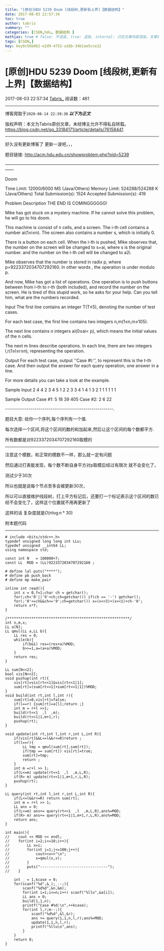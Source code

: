 ```yaml
---
title: "[原创]HDU 5239 Doom [线段树,更新有上界]【数据结构】"
date: 2017-08-03 22:57:34
toc: true
author: tabris
summary: ""
categories: [CSDN,hdu, 数据结构 ]
mathjax: true # false: 不渲染, true: 渲染, internal: 只在文章内部渲染，文章列表中不渲染
tags: [CSDN,]
key: key9c56b9b2-e2d9-4752-a16b-34b1ae5cce22
---
```


# [原创]HDU 5239 Doom [线段树,更新有上界]【数据结构】

2017-08-03 22:57:34  [Tabris_](https://me.csdn.net/qq_33184171) 阅读数：461

---

博客爬取于`2020-06-14 22:39:30`
***以下为正文***

版权声明：本文为Tabris原创文章，未经博主允许不得私自转载。
https://blog.csdn.net/qq_33184171/article/details/76158441

<!-- more -->

---

好久没有更新博客了 更新一波吧，，，

题目链接: http://acm.hdu.edu.cn/showproblem.php?pid=5239

——————————————————————————————————————

Doom

Time Limit: 12000/6000 MS (Java/Others)    Memory Limit: 524288/524288 K (Java/Others)
Total Submission(s): 1524    Accepted Submission(s): 419


Problem Description
THE END IS COMINGGGGGG!

Mike has got stuck on a mystery machine. If he cannot solve this problem, he will go to his doom.

This machine is consist of n cells, and a screen. The i-th cell contains a number ai(1≤i≤n). The screen also contains a number s, which is initially 0.

There is a button on each cell. When the i-th is pushed, Mike observes that, the number on the screen will be changed to s+ai, where s is the original number. and the number on the i-th cell will be changed to a2i.

Mike observes that the number is stored in radix p, where p=9223372034707292160. In other words  , the operation is under modulo p. 

And now, Mike has got a list of operations. One operation is to push buttons between from l-th to r-th (both included), and record the number on the screen. He is tired of this stupid work, so he asks for your help. Can you tell him, what are the numbers recorded.

 

Input
The first line contains an integer T(T≤5), denoting the number of test cases.

For each test case, the first line contains two integers n,m(1≤n,m≤105).

The next line contains n integers ai(0≤ai< p), which means the initial values of the n cells.

The next m lines describe operations. In each line, there are two integers l,r(1≤l≤r≤n), representing the operation.

 

Output
For each test case, output ''Case #t:'', to represent this is the t-th case. And then output the answer for each query operation, one answer in a line.

For more details you can take a look at the example.
 

Sample Input
2
4 4
2 3 4 5
1 2
2 3
3 4
1 4
1 3
2
1 1
1 1
1 1
 

Sample Output
Case #1:
5
18
39
405
Case #2:
2
6
22
 
-------------------------------------------------------.

题目大意:
给你一个序列,每个序列有一个值.

每次选择一个区间,将这个区间的数的和加起来,然后让这个区间的每个数都平方.

所有数都是对9223372034707292160取模的

---


注意这个模数，和正常的模数不一样，那么就一定有问题

然后通过打表能发现，每个数不断自身平方对p取模后经过有限次 就不会变化了，

测试少于30次

所以也就是说每个节点至多会被更新30次，


所以可以直接维护线段树，打上平方标记后，还要打一个标记表示这个区间的数已经不会变化了，这样这个位置就不用再更新了

这样的话 复杂度就是$O(n\log n *30)$


附本题代码

---------------------------------------------------------------
```
# include <bits/stdc++.h>
typedef unsigned long long int LLu;
typedef unsigned __int64 LL;
using namespace std;

const int N   = 100000+7;
const LL  MOD = (LL)9223372034707292160 ;

# define lal puts("****");
# define pb push_back
# define mp make_pair

inline int read(){
    int x = 0,f=1;char ch = getchar();
    for(;ch<'0'||'9'<ch;ch=getchar()) if(ch == '-') getchar();
    for(;'0'<=ch&&ch<='9';ch=getchar()) x=(x<<3)+(x<<1)+ch-'0';
    return x*f;
}

/********************************************************/
int n,m,x;
LL a[N];
LL qmul(LL a,LL b){
    LL res = 0;
    while(b){
        if(b&1) res=(res+a)%MOD;
        b>>=1,a=(a+a)%MOD;
    }
    return res;
}

LL sum[N<<2];
bool vis[N<<2];
void pushup(int rt){
    vis[rt]=vis[rt<<1]&vis[rt<<1|1];
    sum[rt]=(sum[rt<<1]+sum[rt<<1|1])%MOD;
}
void build(int rt,int l,int r){
    sum[rt]=0,vis[rt]=false;
    if(l==r) {sum[rt]=a[l];return ;}
    int m = r+l >>1;
    build(rt<<1  ,l  ,m);
    build(rt<<1|1,m+1,r);
    pushup(rt);
}

void update(int rt,int l,int r,int L,int R){
    if(vis[rt]&&L<=l&&r<=R)return ;
    if(l==r){
        LL tmp = qmul(sum[rt],sum[rt]);
        if(tmp == sum[rt]) vis[rt]=true;
        sum[rt]=tmp;
        return ;
    }
    int m =r+l >> 1;
    if(L<=m) update(rt<<1  ,l  ,m,L,R);
    if(R> m) update(rt<<1|1,m+1,r,L,R);
    pushup(rt);
}

LL query(int rt,int l,int r,int L,int R){
    if(L<=l&&r<=R) return sum[rt];
    int m = r+l >> 1;
    LL ans = 0;
    if(L<=m) ans+= query(rt<<1  ,l  ,m,L,R),ans%=MOD;
    if(R> m) ans+= query(rt<<1|1,m+1,r,L,R),ans%=MOD;
    return ans;
}

int main(){
//    cout << MOD << endl;
//    for(int i=2;i<=10;i++){
//        LL x=i;
//        for(int j=1;j<=100;j++){
//            cout<<x<<"\n";
//            x=qmul(x,x);
//        }
//        puts("-------------------------------");
//    }

    int _ = 1,kcase = 0;
    for(scanf("%d",&_);_--;){
        scanf("%d%d",&n,&m);
        for(int i=1;i<=n;i++) scanf("%llu",&a[i]);
        LL ans = 0;
        build(1,1,n);
        printf("Case #%d:\n",++kcase);
        for(int l,r;m--;){
            scanf("%d%d",&l,&r);
            ans += query(1,1,n,l,r);ans%=MOD;
            update(1,1,n,l,r);
            printf("%llu\n",ans);
        }
    }
    return 0;
}
```